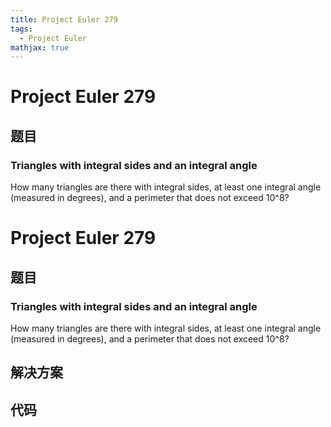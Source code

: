 ```yaml
---
title: Project Euler 279
tags:
  - Project Euler
mathjax: true
---
```

<escape><!-- more --></escape>
    
# Project Euler 279
## 题目
### Triangles with integral sides and an integral angle 


How many triangles are there with integral sides, at least one integral angle (measured in degrees), and a perimeter that does not exceed 10^8?





# Project Euler 279
## 题目
### Triangles with integral sides and an integral angle

How many triangles are there with integral sides, at least one integral angle (measured in degrees), and a perimeter that does not exceed 10^8?


## 解决方案


## 代码



